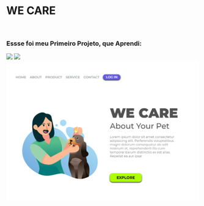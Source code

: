 <h1> WE CARE</h1>
<br>
<h3> Essse foi meu Primeiro Projeto, que Aprendi:  </h3>

<img src = "https://img.shields.io/badge/HTML5-E34F26?style=for-the-badge&logo=html5&logoColor=white" >
<img src ="https://img.shields.io/badge/CSS-239120?&style=for-the-badge&logo=css3&logoColor=white" >
  
<img src="https://github.com/pablomartinsti/WE-CARE/blob/master/img/Screenshot_1.png?raw=true">

